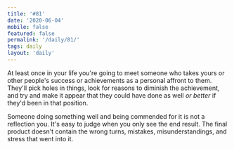 ```yaml
---
title: '#81'
date: '2020-06-04'
mobile: false
featured: false
permalink: '/daily/81/'
tags: daily
layout: 'daily'
---
```


At least once in your life you're going to meet someone who takes yours or other people's success or achievements as a personal affront to them. They'll pick holes in things, look for reasons to diminish the achievement, and try and make it appear that they could have done as well _or better_ if they'd been in that position.

Someone doing something well and being commended for it is not a reflection you. It's easy to judge when you only see the end result. The final product doesn't contain the wrong turns, mistakes, misunderstandings, and stress that went into it.
